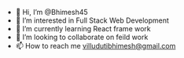 - 👋 Hi, I’m @Bhimesh45
- 👀 I’m interested in Full Stack Web Development
- 🌱 I’m currently learning React frame work
- 💞️ I’m looking to collaborate on feild work
- 📫 How to reach me villudutibhimesh@gmail.com

